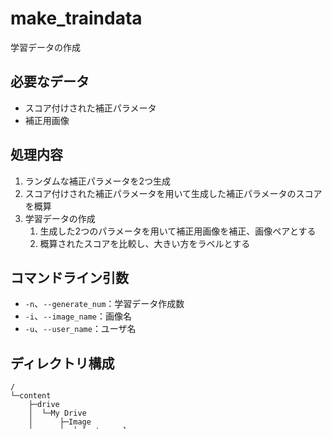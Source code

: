 # make_traindata
学習データの作成

## 必要なデータ
* スコア付けされた補正パラメータ
* 補正用画像

## 処理内容
1. ランダムな補正パラメータを2つ生成
1. スコア付けされた補正パラメータを用いて生成した補正パラメータのスコアを概算
1. 学習データの作成
    1. 生成した2つのパラメータを用いて補正用画像を補正、画像ペアとする
    1. 概算されたスコアを比較し、大きい方をラベルとする

## コマンドライン引数
* `-n`、`--generate_num`：学習データ作成数
* `-i`、`--image_name`：画像名
* `-u`、`--user_name`：ユーザ名

## ディレクトリ構成
```
/
└─content
    ├─drive
    │  └─My Drive
    │      ├─Image
    │      │  └─[category]
    │      ├─scored_param
    │      │  └─[user]
    │      │      └─[image]
    │      └─weight
    │          └─[user]
    │              ├─logs
    │              └─xception
    │                  └─logs
    └─tfrecords
        └─[user]
            └─[image]
```